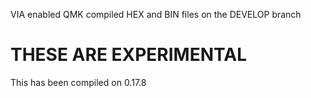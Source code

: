 VIA enabled QMK compiled HEX and BIN files on the DEVELOP branch

# THESE ARE EXPERIMENTAL 

 This has been compiled on 0.17.8
